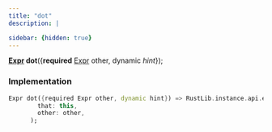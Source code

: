 ```yaml
---
title: "dot"
description: |

sidebar: {hidden: true}
---
```

<span class="dart-code"><strong>[Expr] dot</strong>({<span class="nobr"><strong>required</strong> [Expr] other</span>, <span class="nobr">dynamic <i>hint</i></span>});</span>


### Implementation
```dart
Expr dot({required Expr other, dynamic hint}) => RustLib.instance.api.exprDot(
        that: this,
        other: other,
      );
```

[Expr]: /reference/classes/expr